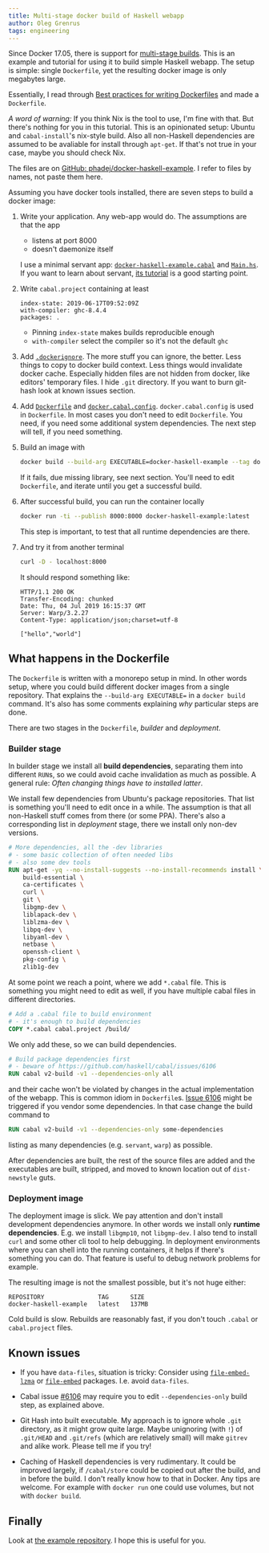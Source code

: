 ```yaml
---
title: Multi-stage docker build of Haskell webapp
author: Oleg Grenrus
tags: engineering
---
```


Since Docker 17.05, there is support for [multi-stage builds](https://docs.docker.com/develop/develop-images/multistage-build/).
This is an example and tutorial for using it to build simple Haskell webapp.
The setup is simple: single `Dockerfile`, yet the resulting docker image
is only megabytes large.

Essentially, I read through [Best practices for writing Dockerfiles](https://docs.docker.com/develop/develop-images/dockerfile_best-practices/)
and made a `Dockerfile`.

*A word of warning:* If you think Nix is the tool to use, I'm fine with that.
But there's nothing for you in this tutorial.
This is an opinionated setup: Ubuntu and `cabal-install`'s nix-style build.
Also all non-Haskell dependencies are assumed to be avaliable for install
through `apt-get`. If that's not true in your case, maybe you should
check Nix.

The files are on [GitHub: phadej/docker-haskell-example](https://github.com/phadej/docker-haskell-example).
I refer to files by names, not paste them here.

Assuming you have docker tools installed, there are seven steps to build a docker image:

1. Write your application. Any web-app would do. The assumptions are that the app
    - listens at port 8000
    - doesn't daemonize itself

   I use a minimal servant app:
   [`docker-haskell-example.cabal`](https://github.com/phadej/docker-haskell-example/blob/master/docker-haskell-example.cabal) and
   [`Main.hs`](https://github.com/phadej/docker-haskell-example/blob/master/src/Main.hs).
   If you want to learn about servant, [its tutorial](https://haskell-servant.readthedocs.io/en/stable/tutorial/index.html) is a good starting point.

2. Write `cabal.project` containing at least

   ```plain
   index-state: 2019-06-17T09:52:09Z
   with-compiler: ghc-8.4.4
   packages: .
   ```

   - Pinning `index-state` makes builds reproducible enough
   - `with-compiler` select the compiler so it's not the default `ghc`

3. Add [`.dockerignore`](https://github.com/phadej/docker-haskell-example/blob/master/.dockerignore).
   The more stuff you can ignore, the better. Less things to copy to docker build context.
   Less things would invalidate docker cache.
   Especially hidden files are not hidden from docker, like editors' temporary files.
   I hide `.git` directory. If you want to burn git-hash look at known issues section.

4. Add [`Dockerfile`](https://github.com/phadej/docker-haskell-example/blob/master/Dockerfile)
   and [`docker.cabal.config`](https://github.com/phadej/docker-haskell-example/blob/master/docker.cabal.config).
   `docker.cabal.config` is used in `Dockerfile`.
   In most cases you don't need to edit `Dockerfile`. You need, if you need some additional system dependencies.
   The next step will tell, if you need something.

5. Build an image with

   ```bash
   docker build --build-arg EXECUTABLE=docker-haskell-example --tag docker-haskell-example:latest .
   ```

   If it fails, due missing library, see next section. You'll need to edit
   `Dockerfile`, and iterate until you get a successful build.

6. After successful build, you can run the container locally

   ```bash
   docker run -ti --publish 8000:8000 docker-haskell-example:latest
   ```

   This step is important, to test that all runtime dependencies are there.

7. And try it from another terminal

    ```bash
    curl -D - localhost:8000
    ```

    It should respond something like:

    ```plain
    HTTP/1.1 200 OK
    Transfer-Encoding: chunked
    Date: Thu, 04 Jul 2019 16:15:37 GMT
    Server: Warp/3.2.27
    Content-Type: application/json;charset=utf-8

    ["hello","world"]
    ```

What happens in the Dockerfile
------------------------------

The `Dockerfile` is written with a monorepo setup in mind. In other words
setup, where you could build different docker images from a single repository.
That explains the `--build-arg EXECUTABLE=` in a `docker build` command.
It's also has some comments explaining *why* particular steps are done.

There are two stages in the `Dockerfile`, *builder* and *deployment*.

<h3>Builder stage</h3>

In builder stage we install all **build dependencies**,
separating them into different `RUN`s, so we could avoid
cache invalidation as much as possible.
A general rule: *Often changing things have to installed latter*.

We install few dependencies from Ubuntu's package repositories.
That list is something you'll need to edit once in a while.
The assumption is that all non-Haskell stuff comes from there
(or some PPA). There's also a corresponding list in *deployment* stage, there
we install only non-dev versions.

```dockerfile
# More dependencies, all the -dev libraries
# - some basic collection of often needed libs
# - also some dev tools
RUN apt-get -yq --no-install-suggests --no-install-recommends install \
    build-essential \
    ca-certificates \
    curl \
    git \
    libgmp-dev \
    liblapack-dev \
    liblzma-dev \
    libpq-dev \
    libyaml-dev \
    netbase \
    openssh-client \
    pkg-config \
    zlib1g-dev
```

At some point we reach a point, where we add `*.cabal` file.  This is something
you might need to edit as well, if you have multiple cabal files in different
directories.

```dockerfile
# Add a .cabal file to build environment
# - it's enough to build dependencies
COPY *.cabal cabal.project /build/
```

We only add these, so we can build dependencies.



```dockerfile
# Build package dependencies first
# - beware of https://github.com/haskell/cabal/issues/6106
RUN cabal v2-build -v1 --dependencies-only all
```

and their cache
won't be violated by changes in the actual implementation of the webapp.
This is common idiom in `Dockerfile`s.
[Issue 6106](https://github.com/haskell/cabal/issues/6106) might
be triggered if you vendor some dependencies. In that case
change the build command to

```dockerfile
RUN cabal v2-build -v1 --dependencies-only some-dependencies
```

listing as many dependencies (e.g. `servant`, `warp`) as possible.

After dependencies are built, the rest of the source files are added
and the executables are built, stripped, and moved to known location
out of `dist-newstyle` guts.

<h3>Deployment image</h3>

The deployment image is slick. We pay attention and don't install
development dependencies anymore. In other words we install only **runtime dependencies**.
 E.g. we install `libgmp10`, not `libgmp-dev`.
I also tend to install `curl` and some other cli tool to help debugging.
In deployment environments where you can shell into the running containers, it
helps if there's something you can do. That feature is useful to debug network
problems for example.

The resulting image is not the smallest possible,
but it's not huge either:

```
REPOSITORY               TAG      SIZE
docker-haskell-example   latest   137MB
```

Cold build is slow.
Rebuilds are reasonably fast,
if you don't touch `.cabal` or `cabal.project` files.

Known issues
------------

- If you have `data-files`, situation is tricky:
  Consider using
  [`file-embed-lzma`](https://hackage.haskell.org/package/file-embed-lzma)
  or [`file-embed`](https://hackage.haskell.org/package/file-embed)
  packages. I.e. avoid `data-files`.

- Cabal issue [#6106](https://github.com/haskell/cabal/issues/6106)
  may require you to edit `--dependencies-only` build step, as explained above.

- Git Hash into built executable. My approach is to ignore whole `.git`
  directory, as it might grow quite large.
  Maybe unignoring (with `!`) of `.git/HEAD` and `.git/refs` (which are relatively small)
  will make `gitrev` and alike work. Please tell me if you try!

- Caching of Haskell dependencies is very rudimentary.
  It could be improved largely, if `/cabal/store` could be copied out
  after the build, and in before the build. I don't really know how to that
  in Docker. Any tips are welcome.
  For example with `docker run` one could use volumes, but not with `docker build`.

Finally
-------

Look at [the example repository](https://github.com/phadej/docker-haskell-example).
I hope this is useful for you.

